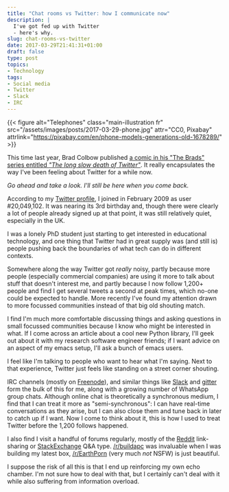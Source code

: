 ```yaml
---
title: "Chat rooms vs Twitter: how I communicate now"
description: |
  I've got fed up with Twitter
  - here's why.
slug: chat-rooms-vs-twitter
date: 2017-03-29T21:41:31+01:00
draft: false
type: post
topics:
- Technology
tags:
- Social media
- Twitter
- Slack
- IRC
---
```


{{< figure alt="Telephones"
class="main-illustration fr"
src="/assets/images/posts/2017-03-29-phone.jpg"
attr="CC0, Pixabay"
attrlink="https://pixabay.com/en/phone-models-generations-old-1678289/" >}}

This time last year,
Brad Colbow published
[a comic in his "The Brads" series entitled *"The long slow death of Twitter"*][death].
It really encapsulates the way I've been feeling about Twitter for a while now.

*Go ahead and take a look.*
*I'll still be here when you come back.*

According to my [Twitter profile](https://mobile.twitter.com/jezcope),
I joined in February 2009 as user #20,049,102.
It was nearing its 3rd birthday and,
though there were clearly a lot of people already signed up at that point,
it was still relatively quiet, especially in the UK.

I was a lonely PhD student just starting to get interested in educational technology,
and one thing that Twitter had in great supply was (and still is)
people pushing back the boundaries of what tech can do in different contexts.

Somewhere along the way Twitter got *really* noisy,
partly because more people (especially commercial companies) are using it more
to talk about stuff that doesn't interest me,
and partly because I now follow 1,200+ people
and find I get several tweets a second at peak times,
which no-one could be expected to handle.
More recently I've found my attention drawn
to more focussed communities
instead of that big old shouting match.

I find I'm much more comfortable discussing things and asking questions
in small focussed communities
because I know who might be interested in what.
If I come across an article about a cool new Python library,
I'll geek out about it with my research software engineer friends;
if I want advice on an aspect of my emacs setup,
I'll ask a bunch of emacs users.

I feel like I'm talking to people who want to hear what I'm saying.
Next to that experience,
Twitter just feels like standing on a street corner shouting.

IRC channels (mostly on [Freenode][]), and similar things like [Slack][] and [gitter][]
form the bulk of this for me,
along with a growing number of WhatsApp group chats.
Although online chat is theoretically a synchronous medium,
I find that I can treat it more as "semi-synchronous":
I can have real-time conversations as they arise,
but I can also close them and tune back in later to catch up if I want.
Now I come to think about it, this is how I used to treat Twitter
before the 1,200 follows happened.

I also find I visit a handful of forums regularly,
mostly of the [Reddit][] link-sharing or [StackExchange][] Q&A type.
[/r/buildapc][] was invaluable when I was building my latest box,
[/r/EarthPorn][] (very much *not* NSFW) is just beautiful.

[death]: http://bradcolbow.com/archive/view/the_long_slow_death_of_twitter/
[Freenode]: http://freenode.net
[Slack]: http://slack.com
[gitter]: http://gitter.im
[Reddit]: https://reddit.com
[StackExchange]: https://stackexchange.com
[/r/buildapc]: https://reddit.com/r/buildapc
[/r/EarthPorn]: https://reddit.com/r/EarthPorn

I suppose the risk of all this is that
I end up reinforcing my own echo chamber.
I'm not sure how to deal with that,
but I certainly can't deal with it
while also suffering from information overload.
